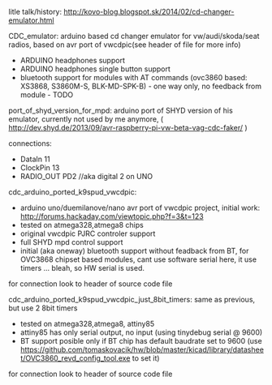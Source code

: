 litle talk/history: http://kovo-blog.blogspot.sk/2014/02/cd-changer-emulator.html

CDC_emulator: arduino based cd changer emulator for vw/audi/skoda/seat radios, based on avr port of vwcdpic(see header of file for more info)

- ARDUINO headphones support
- ARDUINO headphones single button support
- bluetooth support for modules with AT commands (ovc3860 based: XS3868, S3860M-S, BLK-MD-SPK-B) - one way only, no feedback from module - TODO

port_of_shyd_version_for_mpd:
	arduino port of SHYD version of his emulator, currently not used by me anymore, ( http://dev.shyd.de/2013/09/avr-raspberry-pi-vw-beta-vag-cdc-faker/ )

connections:

- DataIn 11
- ClockPin 13
- RADIO_OUT PD2 //aka digital 2 on UNO

cdc_arduino_ported_k9spud_vwcdpic:
- arduino uno/duemilanove/nano avr port of vwcdpic project, initial work: http://forums.hackaday.com/viewtopic.php?f=3&t=123
- tested on atmega328,atmega8 chips
- original vwcdpic PJRC controler support
- full SHYD mpd control support
- initial (aka oneway) bluetooth support without feadback from BT, for OVC3868 chipset based modules, cant use software serial here, it use timers ... bleah, so HW serial is used.


for connection look to header of source code file

cdc_arduino_ported_k9spud_vwcdpic_just_8bit_timers:
same as previous, but use 2 8bit timers
 - tested on atmega328,atmega8, attiny85
 - attiny85 has only serial output, no input  (using tinydebug serial @ 9600)
 - BT support posible only if BT chip has default baudrate set to 9600 (use https://github.com/tomaskovacik/hw/blob/master/kicad/library/datasheet/OVC3860_revd_config_tool.exe to set it)

for connection look to header of source code file
